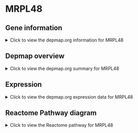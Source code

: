 <h1>MRPL48</h1>

<h2>Gene information</h2>
<details>
  <summary>Click to view the depmap.org information for MRPL48</summary>
  <p><a href="https://depmap.org/portal/gene/MRPL48?tab=about" target="_BLANK">Open page in a new tab...</a></p>
  <iframe src="https://depmap.org/portal/gene/MRPL48?tab=about" style="border:none;width:100%;height:800px"></iframe>
</details>

<h2>Depmap overview</h2>
<details>
  <summary>Click to view the depmap.org summary for MRPL48</summary>
  <p><a href="https://depmap.org/portal/gene/MRPL48?tab=overview" target="_BLANK">Open page in a new tab...</a></p>
  <iframe src="https://depmap.org/portal/gene/MRPL48?tab=overview" style="border:none;width:100%;height:800px"></iframe>
</details>

<h2>Expression</h2>
<details>
  <summary>Click to view the depmap.org expression data for MRPL48</summary>
  <p><a href="https://depmap.org/portal/gene/MRPL48?tab=characterization" target="_BLANK">Open page in a new tab...</a></p>
  <iframe src="https://depmap.org/portal/gene/MRPL48?tab=characterization" style="border:none;width:100%;height:800px"></iframe>
</details>



<h2>Reactome Pathway diagram</h2>
<details>
  <summary>Click to view the Reactome pathway for MRPL48</summary>
  <p><a href="https://reactome.org/PathwayBrowser/#/R-HSA-5419276" target="_BLANK">Open page in a new tab...</a></p>
  <p>Mitochondrial translation termination</p>
<iframe src="https://reactome.org/PathwayBrowser/#/R-HSA-5419276" style="border:none;width:100%;height:800px"></iframe>
</details>



